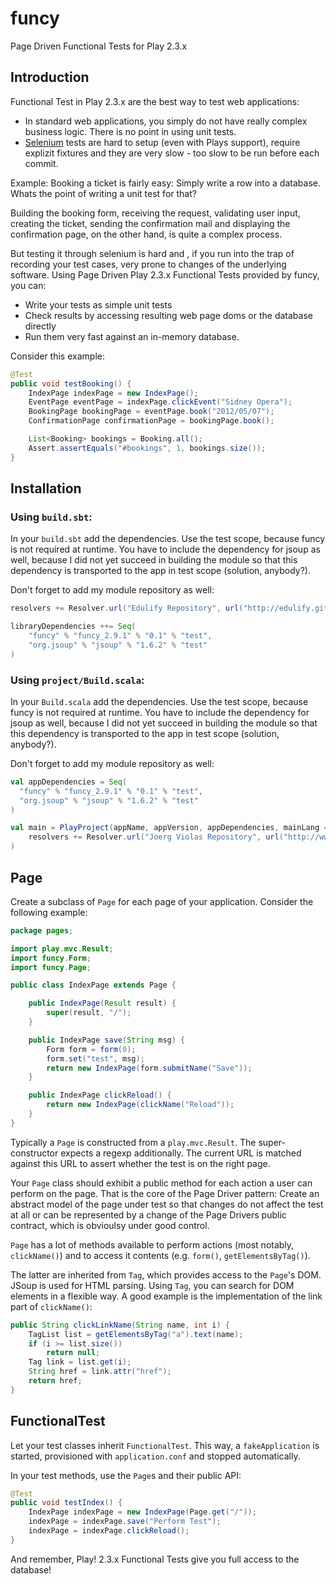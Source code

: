 # funcy

Page Driven Functional Tests for Play 2.3.x 

## Introduction

Functional Test in Play 2.3.x are the best way to test web applications:

* In standard web applications, you simply do not have really complex business logic. There is no point in using unit tests.
* [Selenium](http://www.seleniumhq.org/) tests are hard to setup (even with Plays support), require explizit fixtures and they are very slow - too slow to be run before each commit.

Example: Booking a ticket is fairly easy: Simply write a row into a database. Whats the point of writing a unit test for that?

Building the booking form, receiving the request, validating user input, creating the ticket, sending the confirmation mail and displaying the confirmation page, on the other hand, is quite a complex process.

But testing it through selenium is hard and , if you run into the trap of recording your test cases, very prone to changes of the underlying software. Using Page Driven Play 2.3.x Functional Tests provided by funcy, you can:

* Write your tests as simple unit tests
* Check results by accessing resulting web page doms or the database directly
* Run them very fast against an in-memory database.

Consider this example:

```java
@Test
public void testBooking() {
    IndexPage indexPage = new IndexPage();
    EventPage eventPage = indexPage.clickEvent("Sidney Opera");
    BookingPage bookingPage = eventPage.book("2012/05/07");
    ConfirmationPage confirmationPage = bookingPage.book();

    List<Booking> bookings = Booking.all();
    Assert.assertEquals("#bookings", 1, bookings.size());
}
```

## Installation

### Using `build.sbt`:

In your `build.sbt` add the dependencies. Use the test scope, because funcy is not required  at runtime. You have to include the dependency for jsoup as well, because I did not yet succeed in building the module so that this dependency is transported to the app in test scope (solution, anybody?).

Don't forget to add my module repository as well:

```scala
resolvers += Resolver.url("Edulify Repository", url("http://edulify.github.io/modules/releases/"))(Resolver.ivyStylePatterns)

libraryDependencies ++= Seq(
    "funcy" % "funcy_2.9.1" % "0.1" % "test",
    "org.jsoup" % "jsoup" % "1.6.2" % "test"
)  
```

### Using `project/Build.scala`:

In your `Build.scala` add the dependencies. Use the test scope, because funcy is not required  at runtime. You have to include the dependency for jsoup as well, because I did not yet succeed in building the module so that this dependency is transported to the app in test scope (solution, anybody?).

Don't forget to add my module repository as well:

```scala
val appDependencies = Seq(
  "funcy" % "funcy_2.9.1" % "0.1" % "test",
  "org.jsoup" % "jsoup" % "1.6.2" % "test"
)

val main = PlayProject(appName, appVersion, appDependencies, mainLang = JAVA).settings(
    resolvers += Resolver.url("Joerg Violas Repository", url("http://www.joergviola.de/releases/"))(Resolver.ivyStylePatterns),
)
```

## Page

Create a subclass of `Page` for each page of your application. Consider the following example:

```java
package pages;

import play.mvc.Result;
import funcy.Form;
import funcy.Page;

public class IndexPage extends Page {

    public IndexPage(Result result) {
        super(result, "/");
    }

    public IndexPage save(String msg) {
        Form form = form(0);
        form.set("test", msg);
        return new IndexPage(form.submitName("Save"));
    }

    public IndexPage clickReload() {
        return new IndexPage(clickName("Reload"));
    }
}
```
    
Typically a `Page` is constructed from a `play.mvc.Result`. The super-constructor expects a regexp additionally. The current URL is matched against this URL to assert whether the test is on the right page.

Your `Page` class should exhibit a public method for each action a user can perform on the page. That is the core of the Page Driver pattern: Create an abstract model of the page under test so that changes do not affect the test at all or can be represented by a change of the Page Drivers public contract, which is obvioulsy under good control.

`Page` has a lot of methods available to perform actions (most notably, `clickName()`) and to access it contents (e.g. `form()`, `getElementsByTag()`). 

The latter are inherited from `Tag`, which provides access to the `Page`'s DOM. JSoup is used for HTML parsing. Using `Tag`, you can search for DOM elements in a flexible way. A good example is the implementation of the link part of `clickName()`:

```java
public String clickLinkName(String name, int i) {
    TagList list = getElementsByTag("a").text(name);
    if (i >= list.size())
        return null;
    Tag link = list.get(i);
    String href = link.attr("href");
    return href;
}
```

## FunctionalTest

Let your test classes inherit `FunctionalTest`. This way, a `fakeApplication` is started,  provisioned with `application.conf` and stopped automatically.

In your test methods, use the `Page`s and their public API:

```java
@Test
public void testIndex() {
    IndexPage indexPage = new IndexPage(Page.get("/"));
    indexPage = indexPage.save("Perform Test");
    indexPage = indexPage.clickReload();
}
```

And remember, Play! 2.3.x Functional Tests give you full access to the database!    